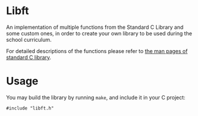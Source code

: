 # Libft

An implementation of multiple functions from the Standard C Library and some custom ones, in order to create your own library to be used during the school curriculum.

For detailed descriptions of the functions please refer to [the man pages of standard C library](http://man7.org/linux/man-pages/dir_section_3.html).

# Usage

You may build the library by running ```make```, and include it in your C project:

```
#include "libft.h"
```
